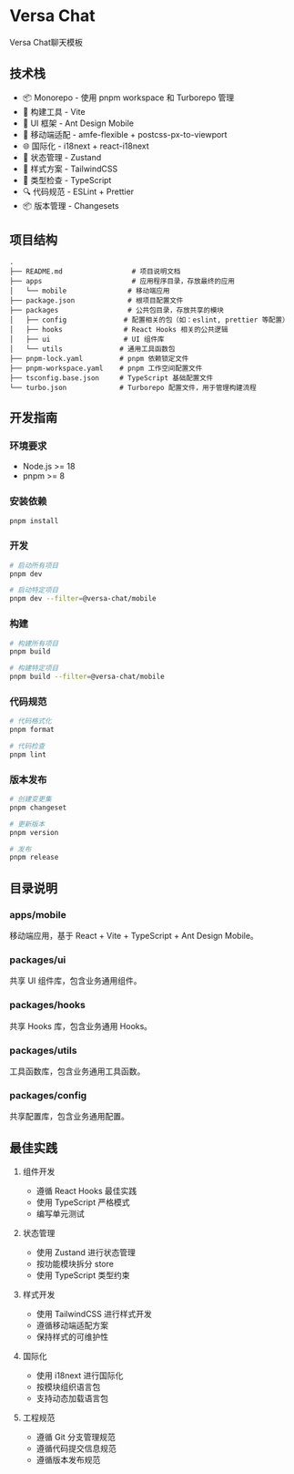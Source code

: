 # Versa Chat

Versa Chat聊天模板

## 技术栈

- 📦 Monorepo - 使用 pnpm workspace 和 Turborepo 管理
- 🚀 构建工具 - Vite
- 🎨 UI 框架 - Ant Design Mobile
- 📱 移动端适配 - amfe-flexible + postcss-px-to-viewport
- 🌐 国际化 - i18next + react-i18next
- 🎯 状态管理 - Zustand
- 🎨 样式方案 - TailwindCSS
- 📝 类型检查 - TypeScript
- 🔍 代码规范 - ESLint + Prettier
- 📦 版本管理 - Changesets

## 项目结构

```
.
├── README.md                 # 项目说明文档
├── apps                      # 应用程序目录，存放最终的应用
│   └── mobile               # 移动端应用
├── package.json             # 根项目配置文件
├── packages                 # 公共包目录，存放共享的模块
│   ├── config              # 配置相关的包（如：eslint, prettier 等配置）
│   ├── hooks               # React Hooks 相关的公共逻辑
│   ├── ui                  # UI 组件库
│   └── utils              # 通用工具函数包
├── pnpm-lock.yaml         # pnpm 依赖锁定文件
├── pnpm-workspace.yaml    # pnpm 工作空间配置文件
├── tsconfig.base.json     # TypeScript 基础配置文件
└── turbo.json             # Turborepo 配置文件，用于管理构建流程
```

## 开发指南

### 环境要求

- Node.js >= 18
- pnpm >= 8

### 安装依赖

```bash
pnpm install
```

### 开发

```bash
# 启动所有项目
pnpm dev

# 启动特定项目
pnpm dev --filter=@versa-chat/mobile
```

### 构建

```bash
# 构建所有项目
pnpm build

# 构建特定项目
pnpm build --filter=@versa-chat/mobile
```

### 代码规范

```bash
# 代码格式化
pnpm format

# 代码检查
pnpm lint
```

### 版本发布

```bash
# 创建变更集
pnpm changeset

# 更新版本
pnpm version

# 发布
pnpm release
```

## 目录说明

### apps/mobile

移动端应用，基于 React + Vite + TypeScript + Ant Design Mobile。

### packages/ui

共享 UI 组件库，包含业务通用组件。

### packages/hooks

共享 Hooks 库，包含业务通用 Hooks。

### packages/utils

工具函数库，包含业务通用工具函数。

### packages/config

共享配置库，包含业务通用配置。

## 最佳实践

1. 组件开发

   - 遵循 React Hooks 最佳实践
   - 使用 TypeScript 严格模式
   - 编写单元测试

2. 状态管理

   - 使用 Zustand 进行状态管理
   - 按功能模块拆分 store
   - 使用 TypeScript 类型约束

3. 样式开发

   - 使用 TailwindCSS 进行样式开发
   - 遵循移动端适配方案
   - 保持样式的可维护性

4. 国际化

   - 使用 i18next 进行国际化
   - 按模块组织语言包
   - 支持动态加载语言包

5. 工程规范
   - 遵循 Git 分支管理规范
   - 遵循代码提交信息规范
   - 遵循版本发布规范
